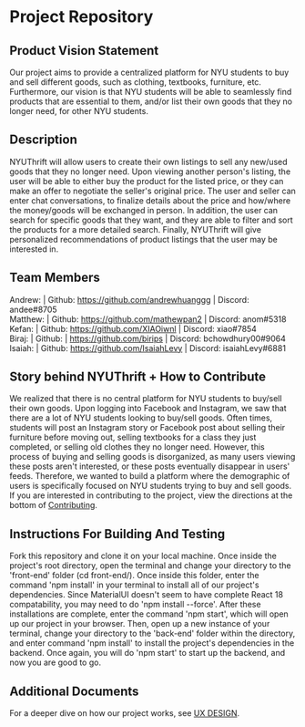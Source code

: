 # Project Repository


## Product Vision Statement 
Our project aims to provide a centralized platform for NYU students to buy and sell different goods, such as clothing, textbooks, furniture, etc. Furthermore, our vision is that NYU students will be able to seamlessly find products that are essential to them, and/or list their own goods that they no longer need, for other NYU students. 

## Description 

NYUThrift will allow users to create their own listings to sell any new/used goods that they no longer need. Upon viewing another person's listing, the user will be able to either buy the product for the listed price, or they can make an offer to negotiate the seller's original price. The user and seller can enter chat conversations, to finalize details about the price and how/where the money/goods will be exchanged in person. In addition, the user can search for specific goods that they want, and they are able to filter and sort the products for a more detailed search. Finally, NYUThrift will give personalized recommendations of product listings that the user may be interested in. 

## Team Members
Andrew: | Github: https://github.com/andrewhuanggg | Discord: andee#8705
<br>
Matthew: | Github: https://github.com/mathewpan2 | Discord: anom#5318
<br>
Kefan: | Github: https://github.com/XIAOiwnl | Discord: xiao#7854
<br>
Biraj: | Github: | https://github.com/birips | Discord: bchowdhury00#9064
<br>
Isaiah: | Github: https://github.com/IsaiahLevy | Discord: isaiahLevy#6881

## Story behind NYUThrift + How to Contribute 
We realized that there is no central platform for NYU students to buy/sell their own goods. Upon logging into Facebook and Instagram, we saw that there are a lot of NYU students looking to buy/sell goods. Often times, students will post an Instagram story or Facebook post about selling their furniture before moving out, selling textbooks for a class they just completed, or selling old clothes they no longer need. However, this process of buying and selling goods is disorganized, as many users viewing these posts aren't interested, or these posts eventually disappear in users' feeds. Therefore, we wanted to build a platform where the demographic of users is specifically focused on NYU students trying to buy and sell goods. If you are interested in contributing to the project, view the directions at the bottom of [Contributing](CONTRIBUTING.md). 

## Instructions For Building And Testing 
Fork this repository and clone it on your local machine. Once inside the project's root directory, open the terminal and change your directory to the 'front-end' folder (cd front-end/). Once inside this folder, enter the command 'npm install' in your terminal to install all of our project's dependencies. Since MaterialUI doesn't seem to have complete React 18 compatability, you may need to do 'npm install --force'. After these installations are complete, enter the command 'npm start', which will open up our project in your browser. Then, open up a new instance of your terminal, change your directory to the 'back-end' folder within the directory, and enter command 'npm install' to install the project's dependencies in the backend. Once again, you will do 'npm start' to start up the backend, and now you are good to go.

## Additional Documents
For a deeper dive on how our project works, see [UX DESIGN](UX-DESIGN.md).  

